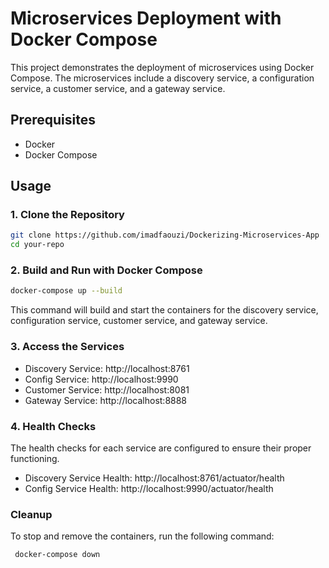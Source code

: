 # Microservices Deployment with Docker Compose

This project demonstrates the deployment of microservices using Docker Compose. The microservices include a discovery service, a configuration service, a customer service, and a gateway service.

## Prerequisites
- Docker
- Docker Compose

## Usage

### 1. Clone the Repository

```bash
git clone https://github.com/imadfaouzi/Dockerizing-Microservices-App
cd your-repo
```

### 2. Build and Run with Docker Compose

```bash
docker-compose up --build
```
This command will build and start the containers for the discovery service, configuration service, customer service, and gateway service.

### 3. Access the Services
   * Discovery Service: http://localhost:8761
* Config Service: http://localhost:9990
* Customer Service: http://localhost:8081
* Gateway Service: http://localhost:8888
###  4. Health Checks
   The health checks for each service are configured to ensure their proper functioning.

*  Discovery Service Health: http://localhost:8761/actuator/health
* Config Service Health: http://localhost:9990/actuator/health

### Cleanup
To stop and remove the containers, run the following command:
``` bash
 docker-compose down
```